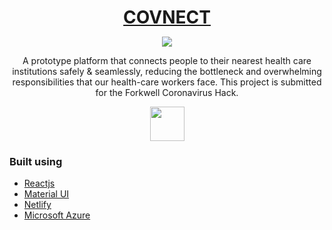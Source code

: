 <h1 align="center" style="border-bottom: none !important; margin-bottom: 5px !important;"><a href="https://designrevision.com/downloads/shards-dashboard-lite-react/">COVNECT</a></h1>
<p align="center">
  <a href="#">
    <img src="https://img.shields.io/badge/License-MIT-brightgreen.svg" />
  </a>
</p>

<p align="center">
A prototype platform that connects people to their nearest health care institutions safely & seamlessly, reducing the bottleneck and overwhelming responsibilities that our health-care workers face. This project is submitted for the Forkwell Coronavirus Hack.
</p>

<p align="center">
  <a href="https://forkwell-covnect.netlify.com/">
    <img height="55px" src="assets/btn-live-preview.png" />
  </a>
</p>

### Built using
- [Reactjs](https://reactjs.org/)
- [Material UI](https://material-ui.com/)
- [Netlify](https://firebase.google.com/)
- [Microsoft Azure](https://azure.microsoft.com/en-us/)



